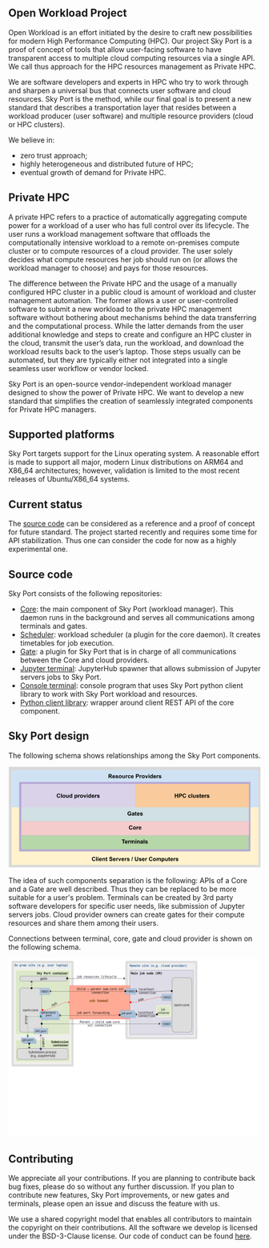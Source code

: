## Open Workload Project

Open Workload is an effort initiated by the desire to craft new possibilities for modern High Performance Computing (HPC). Our project Sky Port is a proof of concept of tools that allow user-facing software to have transparent access to multiple cloud computing resources via a single API. We call thus approach for the HPC resources management as Private HPC.

We are software developers and experts in HPC who try to work through and sharpen a universal bus that connects user software and cloud resources. Sky Port is the method, while our final goal is to present a new standard that describes a transportation layer that resides between a workload producer (user software) and multiple resource providers (cloud or HPC clusters).

We believe in:
* zero trust approach;
* highly heterogeneous and distributed future of HPC;
* eventual growth of demand for Private HPC.

## Private HPC

A private HPC refers to a practice of automatically aggregating compute power for a workload of a user who has full control over its lifecycle. The user runs a workload management software that offloads the computationally intensive workload to a remote on-premises compute cluster or to compute resources of a cloud provider. The user solely decides what compute resources her job should run on (or allows the workload manager to choose) and pays for those resources. 

The difference between the Private HPC and the usage of a manually configured HPC cluster in a public cloud is amount of workload and cluster management automation. The former allows a user or user-controlled software to submit a new workload to the private HPC management software without bothering about mechanisms behind the data transferring and the computational process. While the latter demands from the user additional knowledge and steps to create and configure an HPC cluster in the cloud, transmit the user’s data, run the workload, and download the workload results back to the user’s laptop. Those steps usually can be automated, but they are typically either not integrated into a single seamless user workflow or vendor locked. 

Sky Port is an open-source vendor-independent workload manager designed to show the power of Private HPC. We want to develop a new standard that simplifies the creation of seamlessly integrated components for Private HPC managers.

## Supported platforms

Sky Port targets support for the Linux operating system. A reasonable effort is made to support all major, modern Linux distributions on ARM64 and X86_64 architectures; however, validation is limited to the most recent releases of Ubuntu/X86_64 systems.

## Current status

The [source code](https://github.com/openworkload) can be considered as a reference and a proof of concept for future standard. The project started recently and requires some time for API stabilization. Thus one can consider the code for now as a highly experimental one.

## Source code

Sky Port consists of the following repositories:
* [Core](https://github.com/openworkload/swm-core): the main component of Sky Port (workload manager). This daemon runs in the background and serves all communications among terminals and gates.
* [Scheduler](https://github.com/openworkload/swm-sched): workload scheduler (a plugin for the core daemon). It creates timetables for job execution.
* [Gate](https://github.com/openworkload/swm-cloud-gate): a plugin for Sky Port that is in charge of all communications between the Core and cloud providers.
* [Jupyter terminal](https://github.com/openworkload/swm-jupyter-term): JupyterHub spawner that allows submission of Jupyter servers jobs to Sky Port. 
* [Console terminal](https://github.com/openworkload/swm-console-term): console program that uses Sky Port python client library to work with Sky Port workload and resources.
* [Python client library](https://github.com/openworkload/swm-python-client): wrapper around client REST API of the core component.

## Sky Port design

The following schema shows relationships among the Sky Port components.

![schema](./images/skyport_schema.png)

The idea of such components separation is the following: APIs of a Core and a Gate are well described. Thus they can be replaced to be more suitable for a user's problem. Terminals can be created by 3rd party software developers for specific user needs, like submission of Jupyter servers jobs. Cloud provider owners can create gates for their compute resources and share them among their users.

Connections between terminal, core, gate and cloud provider is shown on the following schema.

![schema](./images/connections.png)

## Contributing

We appreciate all your contributions. If you are planning to contribute back bug fixes, please do so without any further discussion. If you plan to contribute new features, Sky Port improvements, or new gates and terminals, please open an issue and discuss the feature with us.

We use a shared copyright model that enables all contributors to maintain the copyright on their contributions. All the software we develop is licensed under the BSD-3-Clause license. Our code of conduct can be found [here](https://github.com/openworkload/swm-core/blob/master/CODE_OF_CONDUCT.md).
